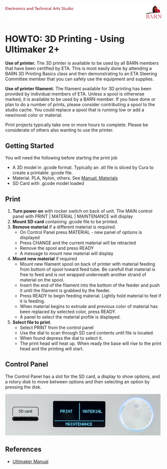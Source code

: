 ![BARN ETA](ref/BARN-ETA-Header.png)  

# HOWTO: 3D Printing - Using Ultimaker 2+

__Use of printer.__
The 3D printer is available to be used by all BARN members that have been certified by ETA.  This is most easily done by attending a BARN 3D Printing Basics class and then demonstrating to an ETA Steering Committee member that you can safely use the equipment and supplies.

__Use of printer filament.__
The filament available for 3D printing has been provided by individual members of ETA.  Unless a spool is otherwise marked, it is available to be used by a BARN member. If you have done or plan to do a number of prints, please consider contributing a spool to the studio cache.  You could replace a spool that is running low or add a new/novel color or material.

Print projects typically take one or more hours to complete.  Please be considerate of others also wanting to use the printer.

## Getting Started

You will need the following before starting the print job

- A 3D model in .gcode format.  Typically an .stl file is sliced by Cura to create a printable .gcode file.
- Material.  PLA, Nylon, others.  See [Manual: Materials](https://ultimaker.com/en/resources/manuals/materials)
- SD Card with .gcode model loaded

## Print

1. **Turn power on** with rocker switch on back of unit.  The MAIN control panel with PRINT | MATERIAL | MAINTENANCE will display
2. **Mount SD card** containing .gcode file to be printed.
3. **Remove material** if a different material is required. 
	- On Control Panel press MATERIAL - new panel of options is displayed
	- Press CHANGE and the current material will be retracted
	- Remove the spool and press READY
	- A message to mount new material will display
4. **Mount new material** if required
	- Mount new filament spool on back of printer with material feeding from bottom of spool toward feed tube. Be carefull that material is free to feed and is not wrapped underneath another strand of material on the spool.
	- Insert the end of the filament into the bottom of the feeder and push it until the filament is grabbed by the feeder.  
	- Press READY to begin feeding material.  Lightly hold material to feel if it is feeding.
	- When material begins to extrude and previous color of material has been replaced by selected color, press READY.
	- A panel to select the material profile is displayed.  
7.  **Select file to print**.  
	- Select PRINT from the control panel 
	- Use the dial to scan through SD card contents until file is located.  
	- When found depress the dial to select it.
	- The print head will heat up.  When ready the base will rise to the print head and the printing will start.

## Control Panel  

The Control Panel has a slot for the SD card, a display to show options, and a rotory disk to move between options and then selecting an option by pressing the disk.

![](ref/Ultimaker-panel.png)


## References  

- [Ultimaker Manual](https://ultimaker.com/en/resources/manuals)

